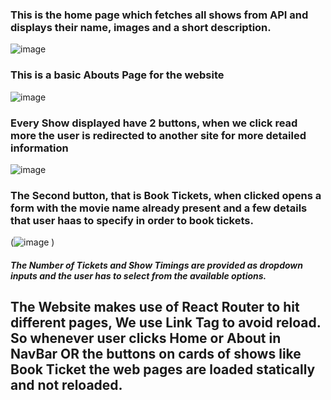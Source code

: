 ### This is the home page which fetches all shows from API and displays their name, images and a short description.
![image](https://user-images.githubusercontent.com/88182884/236424685-ae307c8d-04f6-4ec0-9fd6-1ba7670d7fcd.png)

### This is a basic Abouts Page for the website
![image](https://user-images.githubusercontent.com/88182884/236424895-c5af2867-b48a-4da5-83af-6d23d7ffbeb7.png)

### Every Show displayed have 2 buttons, when we click read more the user is redirected to another site for more detailed information
![image](https://user-images.githubusercontent.com/88182884/236425300-b68283e7-2836-4d23-ad1e-63bf3af18aea.png)

### The Second button, that is Book Tickets, when clicked opens a form with the movie name already present and a few details that user haas to specify in order to book tickets.
(![image](https://github.com/01-dhruv/AllShows/assets/88182884/402bcecb-4f57-49f0-9ab9-f1605a5875e9)
)
##### The Number of Tickets and Show Timings are provided as dropdown inputs and the user has to select from the available options.


## The Website makes use of React Router to hit different pages, We use Link Tag to avoid reload. So whenever user clicks Home or About in NavBar OR the buttons on cards of shows like Book Ticket the web pages are loaded statically and not reloaded.

